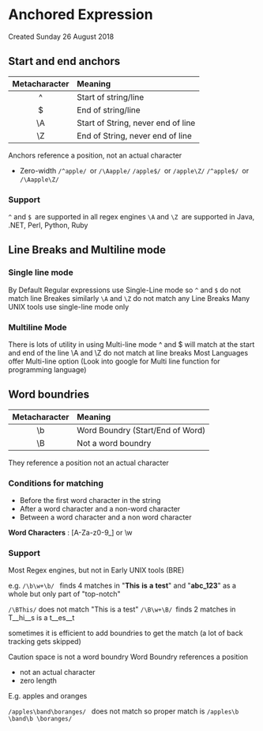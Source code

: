 # Anchored Expression
Created Sunday 26 August 2018

Start and end anchors
---------------------
| Metacharacter | Meaning                            |
|:-------------:|:-----------------------------------|
|       ^       | Start of string/line               |
|       $       | End of string/line                 |
|      \A       | Start of String, never end of line |
|      \Z       | End of String, never end of line   |


Anchors reference a position, not an actual character
- Zero-width
 ``/^apple/ ``or ``/\Aapple/``
 ``/apple$/ ``or ``/apple\Z/``
 ``/^apple$/ ``or ``/\Aapple\Z/``

### Support
``^`` and ``$ ``are supported in all regex engines
``\A`` and ``\Z ``are supported in Java, .NET, Perl, Python, Ruby


Line Breaks and Multiline mode
------------------------------

### Single line mode
By Default Regular expressions use Single-Line mode
so ``^`` and ``$`` do not match line Breakes similarly ``\A`` and ``\Z`` do not match any Line Breaks
Many UNIX tools use single-line mode only

### Multiline Mode
There is lots of utility in using Multi-line mode
^ and $ will match at the start and end of the line
\A and \Z do not match at line breaks
Most Languages offer Multi-line option 
(Look into google for Multi line function for programming language)

Word boundries
--------------
| Metacharacter | Meaning                          |
|:-------------:|:---------------------------------|
|      \b       | Word Boundry (Start/End of Word) |
|      \B       | Not a word boundry               |


They reference a position not an actual character

### Conditions for matching

* Before the first word character in the string
* After a word character and a non-word character
* Between a word character and a non word character


**Word Characters** : [A-Za-z0-9_] or \w

### Support
Most Regex engines, but not in Early UNIX tools (BRE) 

e.g.
``/\b\w+\b/ `` finds 4 matches in "__This__ __is__ __a__ __test__" and "__abc_123__" as a whole but only part of "top-notch"

``/\BThis/`` does not match "This is a test"
``/\B\w+\B/ ``finds 2 matches in T__hi__s is a t__es__t 

sometimes it is efficient to add boundries to get the match (a lot of back tracking gets skipped)

Caution
space is not a word boundry
Word Boundry references a position
- not an actual character
- zero length

E.g.
apples and oranges

``/apples\band\boranges/ `` does not match
so proper match is 
``/apples\b \band\b \boranges/``

